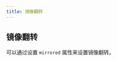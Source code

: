 ```yaml
---
title: 镜像翻转
---
```


<b-back-top></b-back-top>

## 镜像翻转

可以通过设置 `mirrored` 属性来设置镜像翻转。

<preview path="./demo/05-mirrored.vue"></preview>
